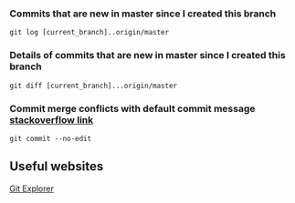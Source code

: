 ### Commits that are new in master since I created this branch
`git log [current_branch]..origin/master`

### Details of commits that are new in master since I created this branch
`git diff [current_branch]...origin/master`

### Commit merge conflicts with default commit message [stackoverflow link](https://stackoverflow.com/a/36189488/2443849)
`git commit --no-edit`




## Useful websites
[Git Explorer](https://gitexplorer.com/)
